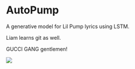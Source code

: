 # AutoPump

A generative model for Lil Pump lyrics using LSTM.

Liam learns git as well.

GUCCI GANG gentlemen!

![](https://pixel.nymag.com/imgs/daily/vulture/2017/11/27/27-lil-pump.w700.h700.jpg)
